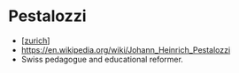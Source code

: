 # Pestalozzi
- [[zurich]]
- https://en.wikipedia.org/wiki/Johann_Heinrich_Pestalozzi
- Swiss pedagogue and educational reformer.

[//begin]: # "Autogenerated link references for markdown compatibility"
[zurich]: zurich "Zurich"
[//end]: # "Autogenerated link references"